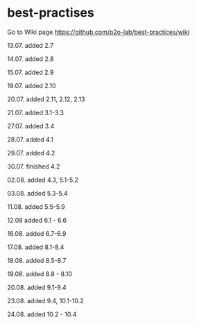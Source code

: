 # best-practises
Go to Wiki page
https://github.com/p2o-lab/best-practices/wiki

13.07. added 2.7

14.07. added 2.8

15.07. added 2.9

19.07. added 2.10

20.07. added 2.11, 2.12, 2.13 

21.07. added 3.1-3.3

27.07. added 3.4

28.07. added 4.1

29.07. added 4.2

30.07. finished 4.2

02.08. added 4.3, 5.1-5.2

03.08. added 5.3-5.4

11.08. added 5.5-5.9

12.08 added 6.1 - 6.6

16.08. added 6.7-6.9

17.08. added 8.1-8.4

18.08. added 8.5-8.7

19.08. added 8.8 - 8.10

20.08. added 9.1-9.4

23.08. added 9.4, 10.1-10.2

24.08. added 10.2 - 10.4
